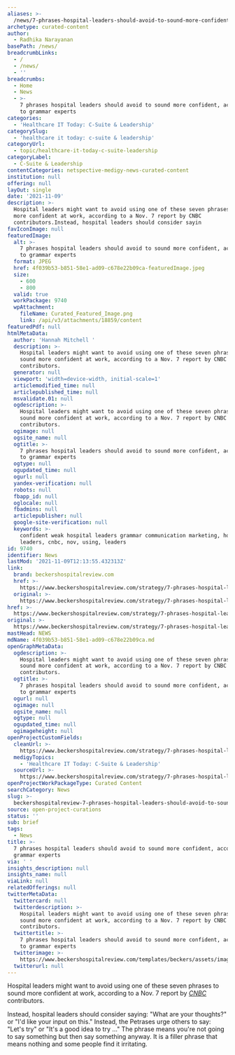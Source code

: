 ```yaml
---
aliases: >-
  /news/7-phrases-hospital-leaders-should-avoid-to-sound-more-confident-according-to-grammar-experts
archetype: curated-content
author:
  - Radhika Narayanan
basePath: /news/
breadcrumbLinks:
  - /
  - /news/
  - ''
breadcrumbs:
  - Home
  - News
  - >-
    7 phrases hospital leaders should avoid to sound more confident, according
    to grammar experts
categories:
  - 'Healthcare IT Today: C-Suite & Leadership'
categorySlug:
  - 'healthcare it today: c-suite & leadership'
categoryUrl:
  - topic/healthcare-it-today-c-suite-leadership
categoryLabel:
  - C-Suite & Leadership
contentCategories: netspective-medigy-news-curated-content
institution: null
offering: null
layOut: single
date: '2021-11-09'
description: >-
  Hospital leaders might want to avoid using one of these seven phrases to sound
  more confident at work, according to a Nov. 7 report by CNBC
  contributors.Instead, hospital leaders should consider sayin
favIconImage: null
featuredImage:
  alt: >-
    7 phrases hospital leaders should avoid to sound more confident, according
    to grammar experts
  format: JPEG
  href: 4f039b53-b851-58e1-ad09-c678e22b09ca-featuredImage.jpeg
  size:
    - 600
    - 800
  valid: true
  workPackage: 9740
  wpAttachment:
    fileName: Curated_Featured_Image.png
    link: /api/v3/attachments/18859/content
featuredPdf: null
htmlMetaData:
  author: 'Hannah Mitchell '
  description: >-
    Hospital leaders might want to avoid using one of these seven phrases to
    sound more confident at work, according to a Nov. 7 report by CNBC
    contributors.
  generator: null
  viewport: 'width=device-width, initial-scale=1'
  articlemodified_time: null
  articlepublished_time: null
  msvalidate.01: null
  ogdescription: >-
    Hospital leaders might want to avoid using one of these seven phrases to
    sound more confident at work, according to a Nov. 7 report by CNBC
    contributors.
  ogimage: null
  ogsite_name: null
  ogtitle: >-
    7 phrases hospital leaders should avoid to sound more confident, according
    to grammar experts
  ogtype: null
  ogupdated_time: null
  ogurl: null
  yandex-verification: null
  robots: null
  fbapp_id: null
  oglocale: null
  fbadmins: null
  articlepublisher: null
  google-site-verification: null
  keywords: >-
    confident weak hospital leaders grammar communication marketing, hospital
    leaders, cnbc, nov, using, leaders
id: 9740
identifier: News
lastMod: '2021-11-09T12:13:55.432313Z'
link:
  brand: beckershospitalreview.com
  href: >-
    https://www.beckershospitalreview.com/strategy/7-phrases-hospital-leaders-should-avoid-to-sound-more-confident-according-to-grammar-experts.html
  original: >-
    https://www.beckershospitalreview.com/strategy/7-phrases-hospital-leaders-should-avoid-to-sound-more-confident-according-to-grammar-experts.html
href: >-
  https://www.beckershospitalreview.com/strategy/7-phrases-hospital-leaders-should-avoid-to-sound-more-confident-according-to-grammar-experts.html
original: >-
  https://www.beckershospitalreview.com/strategy/7-phrases-hospital-leaders-should-avoid-to-sound-more-confident-according-to-grammar-experts.html
mastHead: NEWS
mdName: 4f039b53-b851-58e1-ad09-c678e22b09ca.md
openGraphMetaData:
  ogdescription: >-
    Hospital leaders might want to avoid using one of these seven phrases to
    sound more confident at work, according to a Nov. 7 report by CNBC
    contributors.
  ogtitle: >-
    7 phrases hospital leaders should avoid to sound more confident, according
    to grammar experts
  ogurl: null
  ogimage: null
  ogsite_name: null
  ogtype: null
  ogupdated_time: null
  ogimageheight: null
openProjectCustomFields:
  cleanUrl: >-
    https://www.beckershospitalreview.com/strategy/7-phrases-hospital-leaders-should-avoid-to-sound-more-confident-according-to-grammar-experts.html
  medigyTopics:
    - 'Healthcare IT Today: C-Suite & Leadership'
  sourceUrl: >-
    https://www.beckershospitalreview.com/strategy/7-phrases-hospital-leaders-should-avoid-to-sound-more-confident-according-to-grammar-experts.html
openProjectWorkPackageType: Curated Content
searchCategory: News
slug: >-
  beckershospitalreview-7-phrases-hospital-leaders-should-avoid-to-sound-more-confident-according-to-grammar-experts
source: open-project-curations
status: ''
sub: brief
tags:
  - News
title: >-
  7 phrases hospital leaders should avoid to sound more confident, according to
  grammar experts
via: ' '
insights_description: null
insights_name: null
viaLink: null
relatedOfferings: null
twitterMetaData:
  twittercard: null
  twitterdescription: >-
    Hospital leaders might want to avoid using one of these seven phrases to
    sound more confident at work, according to a Nov. 7 report by CNBC
    contributors.
  twittertitle: >-
    7 phrases hospital leaders should avoid to sound more confident, according
    to grammar experts
  twitterimage: >-
    https://www.beckershospitalreview.com/templates/beckers/assets/images/bhr-og-image.png
  twitterurl: null
---
```

<p>Hospital leaders might want to avoid using one of these seven phrases to sound more confident at work, according to a Nov. 7 report by <a href="https://www.cnbc.com/2021/11/07/overused-words-and-phrases-that-make-you-sound-weak-less-confident-according-to-grammar-experts.html"><i>CNBC</i></a><i> </i>contributors.</p><p>Instead, hospital leaders should consider saying: "What are your thoughts?" or "I'd like your input on this."
Instead, the Petrases urge others to say: "Let's try" or "It's a good idea to try ..."
The phrase means you're not going to say something but then say something anyway.
It is a filler phrase that means nothing and some people find it irritating.</p>